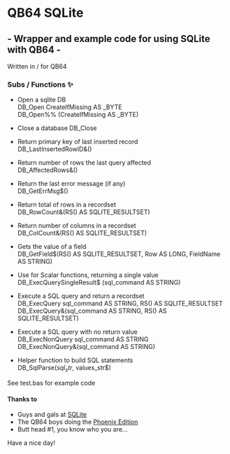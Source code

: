 # QB64 SQLite
## - Wrapper and example code for using SQLite with QB64 -
Written in / for QB64

### Subs / Functions ✨

- Open a sqlite DB  
DB_Open CreateIfMissing AS _BYTE  
DB_Open%% (CreateIfMissing AS _BYTE)  

- Close a database 
DB_Close  

- Return primary key of last inserted record  
DB_LastInsertedRowID&()  

- Return number of rows the last query affected  
DB_AffectedRows&()  

- Return the last error message (if any)   
DB_GetErrMsg$()  

- Return total of rows in a recordset   
DB_RowCount&(RS() AS SQLITE_RESULTSET)  

- Return number of columns in a recordset   
DB_ColCount&(RS() AS SQLITE_RESULTSET)  

- Gets the value of a field   
DB_GetField$(RS() AS SQLITE_RESULTSET, Row AS LONG, FieldName AS STRING)  

- Use for Scalar functions, returning a single value   
DB_ExecQuerySingleResult$ (sql_command AS STRING)  

- Execute a SQL query and return a recordset  
DB_ExecQuery sql_command AS STRING, RS() AS SQLITE_RESULTSET  
DB_ExecQuery&(sql_command AS STRING, RS() AS SQLITE_RESULTSET)   

- Execute a SQL query with no return value   
DB_ExecNonQuery sql_command AS STRING   
DB_ExecNonQuery&(sql_command AS STRING)   

- Helper function to build SQL statements   
DB_SqlParse$(sql_str$, values_str$)   

See test.bas for example code  

#### Thanks to
- Guys and gals at [SQLite](https://www.sqlite.org/index.html/) 
- The QB64 boys doing the [Phoenix Edition](https://qb64phoenix.com/) 
- Butt head #1, you know who you are... 


Have a nice day! 
